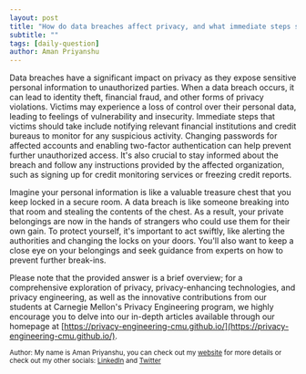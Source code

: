 ```yaml
---
layout: post
title: "How do data breaches affect privacy, and what immediate steps should victims take?"
subtitle: ""
tags: [daily-question]
author: Aman Priyanshu
---
```


Data breaches have a significant impact on privacy as they expose sensitive personal information to unauthorized parties. When a data breach occurs, it can lead to identity theft, financial fraud, and other forms of privacy violations. Victims may experience a loss of control over their personal data, leading to feelings of vulnerability and insecurity. Immediate steps that victims should take include notifying relevant financial institutions and credit bureaus to monitor for any suspicious activity. Changing passwords for affected accounts and enabling two-factor authentication can help prevent further unauthorized access. It's also crucial to stay informed about the breach and follow any instructions provided by the affected organization, such as signing up for credit monitoring services or freezing credit reports.

Imagine your personal information is like a valuable treasure chest that you keep locked in a secure room. A data breach is like someone breaking into that room and stealing the contents of the chest. As a result, your private belongings are now in the hands of strangers who could use them for their own gain. To protect yourself, it's important to act swiftly, like alerting the authorities and changing the locks on your doors. You'll also want to keep a close eye on your belongings and seek guidance from experts on how to prevent further break-ins.

Please note that the provided answer is a brief overview; for a comprehensive exploration of privacy, privacy-enhancing technologies, and privacy engineering, as well as the innovative contributions from our students at Carnegie Mellon's Privacy Engineering program, we highly encourage you to delve into our in-depth articles available through our homepage at [https://privacy-engineering-cmu.github.io/](https://privacy-engineering-cmu.github.io/).

<small>Author: My name is Aman Priyanshu, you can check out my [website](https://amanpriyanshu.github.io/) for more details or check out my other socials: [LinkedIn](https://www.linkedin.com/in/aman-priyanshu/) and [Twitter](https://twitter.com/AmanPriyanshu6)</small>

